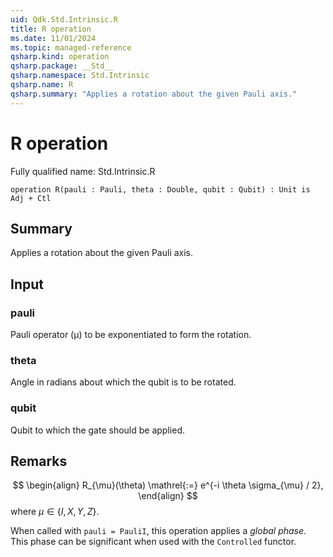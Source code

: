 ```yaml
---
uid: Qdk.Std.Intrinsic.R
title: R operation
ms.date: 11/01/2024
ms.topic: managed-reference
qsharp.kind: operation
qsharp.package: __Std__
qsharp.namespace: Std.Intrinsic
qsharp.name: R
qsharp.summary: "Applies a rotation about the given Pauli axis."
---
```


# R operation

Fully qualified name: Std.Intrinsic.R

```qsharp
operation R(pauli : Pauli, theta : Double, qubit : Qubit) : Unit is Adj + Ctl
```

## Summary
Applies a rotation about the given Pauli axis.

## Input
### pauli
Pauli operator (μ) to be exponentiated to form the rotation.
### theta
Angle in radians about which the qubit is to be rotated.
### qubit
Qubit to which the gate should be applied.

## Remarks
$$
\begin{align}
    R_{\mu}(\theta) \mathrel{:=}
    e^{-i \theta \sigma_{\mu} / 2},
\end{align}
$$
where $\mu \in \{I, X, Y, Z\}$.

When called with `pauli = PauliI`, this operation applies
a *global phase*. This phase can be significant
when used with the `Controlled` functor.
